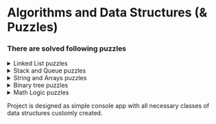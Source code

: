 # Algorithms and Data Structures (& Puzzles)

### There are solved following puzzles 

<details>
  <summary>Linked List puzzles</summary>
  
  * Removing duplicates from linked list.
  
  * Finding n-th value from end in linked list.
  
  * Figuring out is linked list a palindrome.
  
  * Implementing custom IEnumerator.
  
</details>

<details>
  <summary>Stack and Queue puzzles</summary>
  
  * Stack and Queue puzzles
  
</details>

<details>
  <summary>String and Arrays puzzles</summary>
  
  * String and Arrays puzzles
  
</details>

<details>
  <summary>Binary tree puzzles</summary>
  
  * Binary tree puzzles
  
</details>

<details>
  <summary>Math Logic puzzles</summary>

* **Substraction**. Implementing math operation of substraction using basic operations of incrementing number varaible and storing value in memory.

* **Multiplication**. Implementing math operation of multiplication using basic operations of incrementing number varaible and storing value in memory.

* **Division**. Implementing math operation of division using basic operations of incrementing number varaible and storing value in memory and implemented before operation of multiplication.

</details>

Project is designed as simple console app with all necessary classes of data structures customly created.
